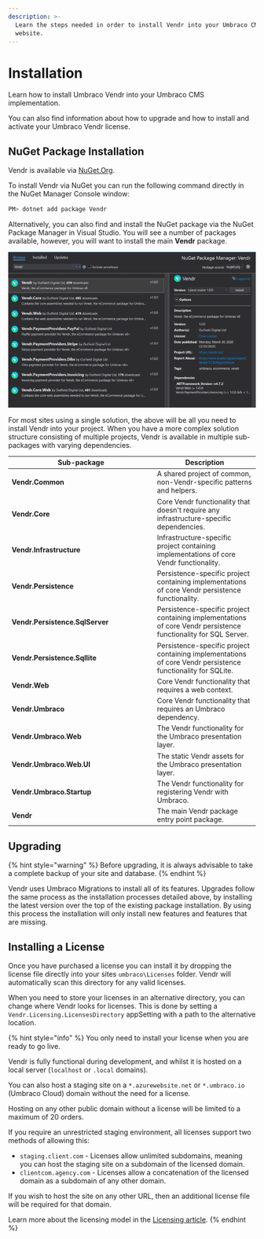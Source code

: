 ```yaml
---
description: >-
  Learn the steps needed in order to install Vendr into your Umbraco CMS
  website.
---
```


# Installation

Learn how to install Umbraco Vendr into your Umbraco CMS implementation.

You can also find information about how to upgrade and how to install and activate your Umbraco Vendr license.

## NuGet Package Installation

Vendr is available via [NuGet.Org](https://www.nuget.org/packages/Vendr/).

To install Vendr via NuGet you can run the following command directly in the NuGet Manager Console window:

```bash
PM> dotnet add package Vendr
```

Alternatively, you can also find and install the NuGet package via the NuGet Package Manager in Visual Studio. You will see a number of packages available, however, you will want to install the main **Vendr** package.

![Installing Vendr via the NuGet Package Manager](../../payment-providers/media/nuget-package-manager-gui.png)

For most sites using a single solution, the above will be all you need to install Vendr into your project. When you have a more complex solution structure consisting of multiple projects, Vendr is available in multiple sub-packages with varying dependencies.

<table><thead><tr><th width="282">Sub-package</th><th>Description</th></tr></thead><tbody><tr><td><strong>Vendr.Common</strong></td><td>A shared project of common, non-Vendr-specific patterns and helpers.</td></tr><tr><td><strong>Vendr.Core</strong></td><td>Core Vendr functionality that doesn't require any infrastructure-specific dependencies.</td></tr><tr><td><strong>Vendr.Infrastructure</strong></td><td>Infrastructure-specific project containing implementations of core Vendr functionality.</td></tr><tr><td><strong>Vendr.Persistence</strong></td><td>Persistence-specific project containing implementations of core Vendr persistence functionality.</td></tr><tr><td><strong>Vendr.Persistence.SqlServer</strong></td><td>Persistence-specific project containing implementations of core Vendr persistence functionality for SQL Server.</td></tr><tr><td><strong>Vendr.Persistence.Sqllite</strong></td><td>Persistence-specific project containing implementations of core Vendr persistence functionality for SQLite.</td></tr><tr><td><strong>Vendr.Web</strong></td><td>Core Vendr functionality that requires a web context.</td></tr><tr><td><strong>Vendr.Umbraco</strong></td><td>Core Vendr functionality that requires an Umbraco dependency.</td></tr><tr><td><strong>Vendr.Umbraco.Web</strong></td><td>The Vendr functionality for the Umbraco presentation layer.</td></tr><tr><td><strong>Vendr.Umbraco.Web.UI</strong></td><td>The static Vendr assets for the Umbraco presentation layer.</td></tr><tr><td><strong>Vendr.Umbraco.Startup</strong></td><td>The Vendr functionality for registering Vendr with Umbraco.</td></tr><tr><td><strong>Vendr</strong></td><td>The main Vendr package entry point package.</td></tr></tbody></table>

## Upgrading

{% hint style="warning" %}
Before upgrading, it is always advisable to take a complete backup of your site and database.
{% endhint %}

Vendr uses Umbraco Migrations to install all of its features. Upgrades follow the same process as the installation processes detailed above, by installing the latest version over the top of the existing package installation. By using this process the installation will only install new features and features that are missing.

## Installing a License

Once you have purchased a license you can install it by dropping the license file directly into your sites `umbraco\Licenses` folder. Vendr will automatically scan this directory for any valid licenses.

When you need to store your licenses in an alternative directory, you can change where Vendr looks for licenses. This is done by setting a `Vendr.Licensing.LicensesDirectory` appSetting with a path to the alternative location.

{% hint style="info" %}
You only need to install your license when you are ready to go live.

Vendr is fully functional during development, and whilst it is hosted on a local server (`localhost` or `.local` domains).

You can also host a staging site on a `*.azurewebsite.net` or `*.umbraco.io` (Umbraco Cloud) domain without the need for a license.

Hosting on any other public domain without a license will be limited to a maximum of 20 orders.

If you require an unrestricted staging environment, all licenses support two methods of allowing this:

* `staging.client.com` - Licenses allow unlimited subdomains, meaning you can host the staging site on a subdomain of the licensed domain.
* `clientcom.agency.com` - Licenses allow a concatenation of the licensed domain as a subdomain of any other domain.

If you wish to host the site on any other URL, then an additional license file will be required for that domain.

Learn more about the licensing model in the [Licensing article](installation.md).
{% endhint %}
